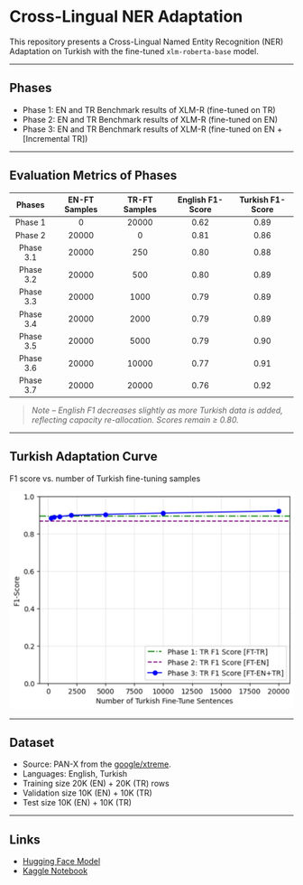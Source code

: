 # Cross-Lingual NER Adaptation

This repository presents a Cross-Lingual Named Entity Recognition (NER) Adaptation on Turkish with the fine-tuned `xlm-roberta-base` model.

---

## Phases

- Phase 1: EN and TR Benchmark results of XLM-R (fine-tuned on TR)
- Phase 2: EN and TR Benchmark results of XLM-R (fine-tuned on EN)
- Phase 3: EN and TR Benchmark results of XLM-R (fine-tuned on EN + [Incremental TR])

---

## Evaluation Metrics of Phases

|   Phases      | EN-FT Samples | TR-FT Samples | English F1-Score | Turkish F1-Score |
|:-------------:|:-------------:|:-------------:|:----------------:|:----------------:|
|   Phase 1     |      0        |      20000    |       0.62       |       0.89       |
|   Phase 2     |      20000    |      0        |       0.81       |       0.86       |
|   Phase 3.1   |      20000    |      250      |       0.80       |       0.88       |
|   Phase 3.2   |      20000    |      500      |       0.80       |       0.89       |
|   Phase 3.3   |      20000    |      1000     |       0.79       |       0.89       |
|   Phase 3.4   |      20000    |      2000     |       0.79       |       0.89       |
|   Phase 3.5   |      20000    |      5000     |       0.79       |       0.90       |
|   Phase 3.6   |      20000    |      10000    |       0.77       |       0.91       |
|   Phase 3.7   |      20000    |      20000    |       0.76       |       0.92       |

> *Note – English F1 decreases slightly as more Turkish data is added, reflecting capacity re-allocation. Scores remain ≥ 0.80.*

---

## Turkish Adaptation Curve
F1 score vs. number of Turkish fine-tuning samples

![Learning Curve](assets/learning_curve.jpg)

---

## Dataset

- Source: PAN-X from the [google/xtreme](https://huggingface.co/datasets/google/xtreme).
- Languages: English, Turkish
- Training size 20K (EN) + 20K (TR) rows
- Validation size 10K (EN) + 10K (TR)
- Test size 10K (EN) + 10K (TR)

---

## Links

- [Hugging Face Model](https://huggingface.co/mehmet0sahinn/xlm-roberta-base-cased-ner-turkish)
- [Kaggle Notebook](https://www.kaggle.com/code/mehmet0sahinn/cross-lingual-ner-adaptation)
